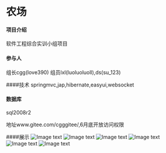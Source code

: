 # 农场

#### 项目介绍
软件工程综合实训小组项目

#### 参与人
组长cgg(love390)
组员lxl(luoluoluoll),ds(su_123)

####技术
springmvc,jap,hibernate,easyui,websocket

#### 数据库
sql2008r2

地址www.gitee.com/cgggitee/,6月底开放访问权限

####展示
![Image text](https://gitee.com/cgggitee/farm/raw/master/imgs/1.png)
![Image text](https://gitee.com/cgggitee/farm/raw/master/imgs/2.png)
![Image text](https://gitee.com/cgggitee/farm/raw/master/imgs/3.png)
![Image text](https://gitee.com/cgggitee/farm/raw/master/imgs/4.png)
![Image text](https://gitee.com/cgggitee/farm/raw/master/imgs/5.png)
![Image text](https://gitee.com/cgggitee/farm/raw/master/imgs/6.png)